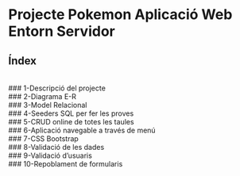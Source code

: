 # Projecte Pokemon Aplicació Web Entorn Servidor

## Índex
<br>
### 1-Descripció del projecte<br>
### 2-Diagrama E-R<br>
### 3-Model Relacional<br>
### 4-Seeders SQL per fer les proves<br>
### 5-CRUD online de totes les taules<br>
### 6-Aplicació navegable a través de menú<br>
### 7-CSS Bootstrap<br>
### 8-Validació de les dades <br>
### 9-Validació d’usuaris<br>
### 10-Repoblament de formularis<br>




